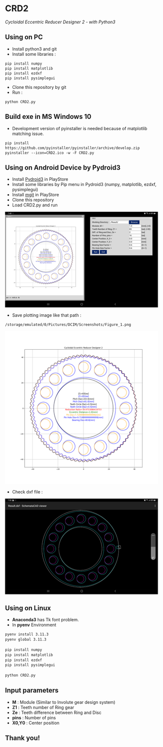 # CRD2

_Cycloidal Eccentric Reducer Designer 2 - with Python3_


## Using on PC

* Install python3 and git
* Install some libraries :

```
pip install numpy
pip install matplotlib
pip install ezdxf
pip install pysimplegui
```
* Clone this repository by git
* Run :

```
python CRD2.py
```

## Build exe in MS Windows 10

* Development version of pyinstaller is needed because of matplotlib matching issue.

```
pip install https://github.com/pyinstaller/pyinstaller/archive/develop.zip
pyinstaller --icon=CRD2.ico -w -F CRD2.py
```

## Using on Android Device by Pydroid3

* Install [Pydroid3](https://play.google.com/store/apps/details?id=ru.iiec.pydroid3&hl=ko&gl=US) in PlayStore
* Install some libraries by Pip menu in Pydroid3 (numpy, matplotlib, ezdxf, pysimplegui)
* Install [mgit](https://play.google.com/store/apps/details?id=com.manichord.mgit&hl=ko&gl=US) in PlayStore
* Clone this repository
* Load CRD2.py and run

![](./img/Screenshot_Pydroid3_02.jpg)

* Save plotting image like that path :

```
/storage/emulated/0/Pictures/DCIM/Screenshots/Figure_1.png
```

![](./img/Result.png)

* Check dxf file :

![](./img/dxf.jpg)


## Using on Linux

* **Anaconda3** has Tk font problem.
* In **pyenv** Environment

```bash
pyenv install 3.11.3
pyenv global 3.11.3

pip install numpy
pip install matplotlib
pip install ezdxf
pip install pysimplegui

python CRD2.py
```


## Input parameters

* __M__ : Module (Similar to Involute gear design system)
* __Z1__ : Teeth number of Ring gear
* __Ze__ : Teeth difference between Ring and Disc
* __pins__ : Number of pins
* __X0,Y0__ : Center position


## Thank you!